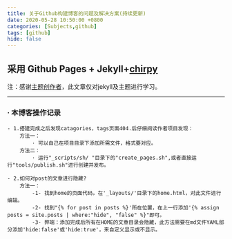 ```yaml
---
title: 关于Github构建博客的问题及解决方案(持续更新)
date: 2020-05-28 10:50:00 +0800
categories: [Subjects,github]
tags: [github]
hide: false
---
```


##  采用 Github Pages + Jekyll+[chirpy](https://chirpy.cotes.info/posts/write-a-new-post/)
注：感谢[主题创作者](https://github.com/cotes2020/jekyll-theme-chirpy)，此文章仅对jekyll及主题进行学习。

---
### · 本博客操作记录
    - 1.搭建完成之后发现catagories，tags页面404.后仔细阅读作者项目发现：
        方法一：
            · 可以自己在项目目录下添加所需文件，格式要对应。
        方法二：
            · 运行"_scripts/sh/ "目录下的"create_pages.sh",或者直接运行"tools/publish.sh"进行创建并发布。

    - 2.如何对post的文章进行隐藏?
        方法一：
            -1- 找到home的页面代码，在'_layouts/'目录下的home.html，对此文件进行编辑。
            -2- 找到"{% for post in posts %}'所在位置，在上一行添加'{% assign posts = site.posts | where:"hide", "false" %}"即可。
            -3- 弊端：添加完成后所有在HOME的文章目录会隐藏，此方法需要在md文件YAML部分添加'hide:false'或'hide:true'，来自定义显示或不显示。
